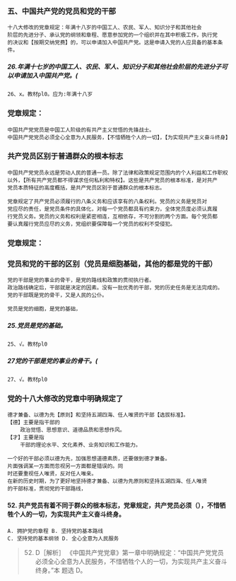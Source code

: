### 五、中国共产党的党员和党的干部
    十八大修改的党章规定：年满十八岁的中国工人、农民、军人、知识分子和其他社会
    阶层的先进分子、承认党的纲领和章程、愿意参加党的一个组织并在其中积极工作，执行党
    的决议和【按期交纳党费】的，可以申请加入中国共产党。这是申请入党的人应具备的基本条件。

##### 26.年满十七岁的中国工人、农民、军人、知识分子和其他社会阶层的先进分子可以申请加入中国共产党。(
    26、x。教材pl0。应为:年满十八岁    

### 党章规定：
    中国共产党党员是中国工人阶级的有共产主义觉悟的先锋战士。
    中国共产党党员必须全心全意为人民服务，【不惜牺牲个人的一切】，【为实现共产主义奋斗终身】

### 共产党员区别于普通群众的根本标志
    中国共产党党员永远是劳动人民的普通一员。除了法律和政策规定范围内的个人利益和工作职权
    以外，【所有共产党员都不得谋求任何私利和特权】。这些是共产党员的根本标准，是对共产
    党员本质特征的高度概括，是共产党员区别于普通群众的根本标志。

    党章规定了共产党员必须履行的八条义务和应该享有的八条权利。党员的义务是党员对
    党应尽的责任，是党员条件的具体化，对每一个党员都具有约束力，全体党员度必须认真履
    行党员义务。党员的义务和权利是紧密相连，互相依存，不可分割的两个方面。每个党员都
    要认真履行党员应尽的义务，党组织要保障每一个党员的权利不受侵犯。

### 党章规定：
### 党员和党的干部的区别（党员是细胞基础，其他的都是党的干部）
    党的干部是党的事业的骨干，是党的路线和政策的贯彻执行者。
    政治路线确定后，干部就是决定的因素。没有一批优秀的干部，党的历史任务是无法完成的。
    党的干部既是党的骨干，又是人民的公仆。
    
    党员是党的细胞，是党的基础，

##### 25.党员是党的基础。
    25、√。教材pl0

##### 27党的干部是党的事业的骨干。(
    27、√。教材pl0    




### 党的十八大修改的党章中明确规定了
    德才兼备、以德为先【原则】和坚持五湖四海、任人唯贤的干部【选拔标准】。
    【德】主要是指干部的
        政治觉悟、思想意识、道德品质和思想作风。
    【才】主要是指
        干部的理论水平、文化素养、业务知识和工作能力。

    一个好的干部必须以德为先，加强思想道德素质，还要做到德才兼备。
    片面强调某一方面而忽视另一方面都是错误的。同
    时还要重视任人唯贤，反对任人唯亲。
    在新的历史时期，为了更好地坚持德才兼备、以德为先原则和坚持五湖四海、任人唯贤
    的干部标准，贯彻党的干部路线，

#### 52. 共产党员有着不同于群众的根本标志，党章规定，共产党员必须（），不惜牺牲个人的一切，为实现共产主义奋斗终身。
    A. 拥护党的章程 B. 坚持党的基本路线
    C. 坚持党的基本纲领 D. 全心全意为人民服务
>   52. D［解析］ 《中国共产党党章》第一章中明确规定：“中国共产党党员
    必须全心全意为人民服务，不惜牺牲个人的一切，为实现共产主义奋斗终身。”本
    题选 D。


    

